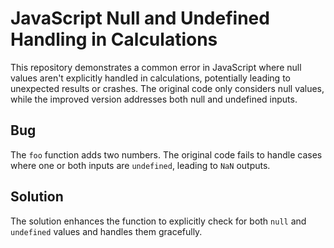 # JavaScript Null and Undefined Handling in Calculations

This repository demonstrates a common error in JavaScript where null values aren't explicitly handled in calculations, potentially leading to unexpected results or crashes. The original code only considers null values, while the improved version addresses both null and undefined inputs.

## Bug

The `foo` function adds two numbers. The original code fails to handle cases where one or both inputs are `undefined`, leading to `NaN` outputs.

## Solution

The solution enhances the function to explicitly check for both `null` and `undefined` values and handles them gracefully.